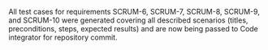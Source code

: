 All test cases for requirements SCRUM-6, SCRUM-7, SCRUM-8, SCRUM-9, and SCRUM-10 were generated covering all described scenarios (titles, preconditions, steps, expected results) and are now being passed to Code integrator for repository commit.